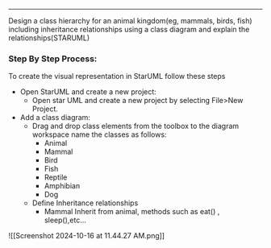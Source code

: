 ___
Design a class hierarchy for an animal kingdom(eg, mammals, birds, fish) including inheritance relationships using a class diagram and explain the relationships(STARUML)

### Step By Step Process:
To create the visual representation in StarUML follow these steps
- Open StarUML and create a new project:
	- Open star UML and create a new project by selecting File>New Project.
- Add a class diagram:
	- Drag and drop class elements from the toolbox to the diagram workspace name the classes as follows:
		- Animal
		- Mammal
		- Bird
		- Fish
		- Reptile
		- Amphibian
		- Dog
	- Define Inheritance relationships
		- Mammal Inherit from animal, methods such as eat() , sleep(),etc...

![[Screenshot 2024-10-16 at 11.44.27 AM.png]]